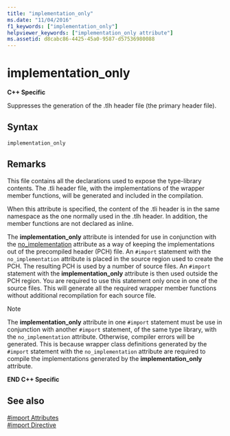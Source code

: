 ```yaml
---
title: "implementation_only"
ms.date: "11/04/2016"
f1_keywords: ["implementation_only"]
helpviewer_keywords: ["implementation_only attribute"]
ms.assetid: d8cabc86-4425-45a0-9587-d57536980088
---
```

# implementation_only
**C++ Specific**

Suppresses the generation of the .tlh header file (the primary header file).

## Syntax

```
implementation_only
```

## Remarks

This file contains all the declarations used to expose the type-library contents. The .tli header file, with the implementations of the wrapper member functions, will be generated and included in the compilation.

When this attribute is specified, the content of the .tli header is in the same namespace as the one normally used in the .tlh header. In addition, the member functions are not declared as inline.

The **implementation_only** attribute is intended for use in conjunction with the [no_implementation](../preprocessor/no-implementation.md) attribute as a way of keeping the implementations out of the precompiled header (PCH) file. An `#import` statement with the `no_implementation` attribute is placed in the source region used to create the PCH. The resulting PCH is used by a number of source files. An `#import` statement with the **implementation_only** attribute is then used outside the PCH region. You are required to use this statement only once in one of the source files. This will generate all the required wrapper member functions without additional recompilation for each source file.

> [!NOTE]
> The **implementation_only** attribute in one `#import` statement must be use in conjunction with another `#import` statement, of the same type library, with the `no_implementation` attribute. Otherwise, compiler errors will be generated. This is because wrapper class definitions generated by the `#import` statement with the `no_implementation` attribute are required to compile the implementations generated by the **implementation_only** attribute.

**END C++ Specific**

## See also

[#import Attributes](../preprocessor/hash-import-attributes-cpp.md)<br/>
[#import Directive](../preprocessor/hash-import-directive-cpp.md)
